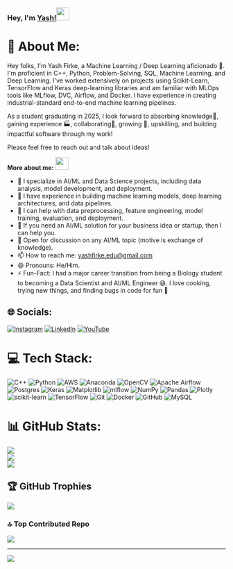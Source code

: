 ### Hey, I'm [Yash!](https://github.com/yashfirkedata)<img src="https://github.com/TheDudeThatCode/TheDudeThatCode/blob/master/Assets/Mario_Hello_Big.gif" width="30px" height="30px">

# 💫 About Me:

Hey folks, I'm Yash Firke, a Machine Learning / Deep Learning aficionado 🚀. I'm proficient in C++, Python, Problem-Solving, SQL, Machine Learning, and Deep Learning. I've worked extensively on projects using Scikit-Learn, TensorFlow and Keras deep-learning libraries and am familiar with MLOps tools like MLflow, DVC, Airflow, and Docker. I have experience in creating industrial-standard end-to-end machine learning pipelines.

As a student graduating in 2025, I look forward to absorbing knowledge🧠, gaining experience 🏭, collaborating🤝, growing 🌱, upskilling, and building impactful software through my work!

Please feel free to reach out and talk about ideas!

**More about me:**
<img src="https://media.giphy.com/media/WUlplcMpOCEmTGBtBW/giphy.gif" width="30">

- 🔭 I specialize in AI/ML and Data Science projects, including data analysis, model development, and deployment.
- 🌱 I have experience in building machine learning models, deep learning architectures, and data pipelines.
- 🤖 I can help with data preprocessing, feature engineering, model training, evaluation, and deployment.
- 👯 If you need an AI/ML solution for your business idea or startup, then I can help you.
- 💬 Open for discussion on any AI/ML topic (motive is exchange of knowledge).
- 📫 How to reach me: yashfirke.edu@gmail.com
- 😄 Pronouns: He/Him.
- ⚡️ Fun-Fact: I had a major career transition from being a Biology student to becoming a Data Scientist and AI/ML Engineer 😅. I love cooking, trying new things, and finding bugs in code for fun 🤣


## 🌐 Socials:
[![Instagram](https://img.shields.io/badge/Instagram-%23E4405F.svg?logo=Instagram&logoColor=white)](https://instagram.com/the_yash510) [![LinkedIn](https://img.shields.io/badge/LinkedIn-%230077B5.svg?logo=linkedin&logoColor=white)](https://linkedin.com/in/yash-firke-data) [![YouTube](https://img.shields.io/badge/YouTube-%23FF0000.svg?logo=YouTube&logoColor=white)](https://youtube.com/@YashFirke) 

# 💻 Tech Stack:
![C++](https://img.shields.io/badge/c++-%2300599C.svg?style=for-the-badge&logo=c%2B%2B&logoColor=white) ![Python](https://img.shields.io/badge/python-3670A0?style=for-the-badge&logo=python&logoColor=ffdd54) ![AWS](https://img.shields.io/badge/AWS-%23FF9900.svg?style=for-the-badge&logo=amazon-aws&logoColor=white) ![Anaconda](https://img.shields.io/badge/Anaconda-%2344A833.svg?style=for-the-badge&logo=anaconda&logoColor=white) ![OpenCV](https://img.shields.io/badge/opencv-%23white.svg?style=for-the-badge&logo=opencv&logoColor=white) ![Apache Airflow](https://img.shields.io/badge/Apache%20Airflow-017CEE?style=for-the-badge&logo=Apache%20Airflow&logoColor=white) ![Postgres](https://img.shields.io/badge/postgres-%23316192.svg?style=for-the-badge&logo=postgresql&logoColor=white) ![Keras](https://img.shields.io/badge/Keras-%23D00000.svg?style=for-the-badge&logo=Keras&logoColor=white) ![Matplotlib](https://img.shields.io/badge/Matplotlib-%23ffffff.svg?style=for-the-badge&logo=Matplotlib&logoColor=black) ![mlflow](https://img.shields.io/badge/mlflow-%23d9ead3.svg?style=for-the-badge&logo=numpy&logoColor=blue) ![NumPy](https://img.shields.io/badge/numpy-%23013243.svg?style=for-the-badge&logo=numpy&logoColor=white) ![Pandas](https://img.shields.io/badge/pandas-%23150458.svg?style=for-the-badge&logo=pandas&logoColor=white) ![Plotly](https://img.shields.io/badge/Plotly-%233F4F75.svg?style=for-the-badge&logo=plotly&logoColor=white) ![scikit-learn](https://img.shields.io/badge/scikit--learn-%23F7931E.svg?style=for-the-badge&logo=scikit-learn&logoColor=white) ![TensorFlow](https://img.shields.io/badge/TensorFlow-%23FF6F00.svg?style=for-the-badge&logo=TensorFlow&logoColor=white) ![Git](https://img.shields.io/badge/git-%23F05033.svg?style=for-the-badge&logo=git&logoColor=white) ![Docker](https://img.shields.io/badge/docker-%230db7ed.svg?style=for-the-badge&logo=docker&logoColor=white) ![GitHub](https://img.shields.io/badge/github-%23121011.svg?style=for-the-badge&logo=github&logoColor=white) ![MySQL](https://img.shields.io/badge/mysql-4479A1.svg?style=for-the-badge&logo=mysql&logoColor=white)
# 📊 GitHub Stats:
![](https://github-readme-stats.vercel.app/api?username=yashfirkedata&theme=radical&hide_border=false&include_all_commits=true&count_private=true)<br/>
![](https://github-readme-streak-stats.herokuapp.com/?user=yashfirkedata&theme=radical&hide_border=false)<br/>
![](https://github-readme-stats.vercel.app/api/top-langs/?username=yashfirkedata&theme=radical&hide_border=false&include_all_commits=true&count_private=true&layout=compact)

## 🏆 GitHub Trophies
![](https://github-profile-trophy.vercel.app/?username=yashfirkedata&theme=radical&no-frame=false&no-bg=false&margin-w=4)

### 🔝 Top Contributed Repo
![](https://github-contributor-stats.vercel.app/api?username=yashfirkedata&limit=5&theme=dark&combine_all_yearly_contributions=true)

---
[![](https://visitcount.itsvg.in/api?id=yashfirkedata&icon=0&color=0)](https://visitcount.itsvg.in)
